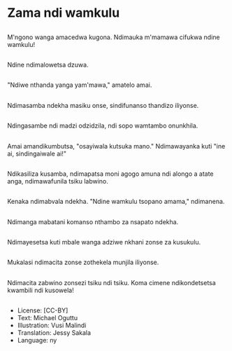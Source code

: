 # Zama ndi wamkulu

##
M'ngono wanga amacedwa kugona. Ndimauka m'mamawa cifukwa ndine wamkulu!

##
Ndine ndimalowetsa dzuwa.

##
"Ndiwe nthanda yanga yam'mawa," amatelo amai.

##
Ndimasamba ndekha masiku onse, sindifunanso thandizo iliyonse.

##
Ndingasambe ndi madzi odzidzila, ndi sopo wamtambo onunkhila.

##
Amai amandikumbutsa, "osayiwala kutsuka mano." Ndimawayanka kuti "ine ai, sindingaiwale ai!"

##
Ndikasiliza kusamba, ndimapatsa moni agogo amuna ndi alongo a atate anga, ndimawafunila tsiku labwino.

##
Kenaka ndimabvala ndekha. "Ndine wamkulu tsopano amama," ndimanena.

##
Ndimanga mabatani komanso nthambo za nsapato ndekha.

##
Ndimayesetsa kuti mbale wanga adziwe nkhani zonse za kusukulu.

##
Mukalasi ndimacita zonse zothekela munjila iliyonse.

##
Ndimacita zabwino zonsezi tsiku ndi tsiku. Koma cimene ndikondetsetsa kwambili ndi kusowela!

##
* License: [CC-BY]
* Text: Michael Oguttu
* Illustration: Vusi Malindi
* Translation: Jessy Sakala
* Language: ny
